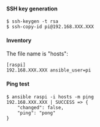 #### SSH key generation

```
$ ssh-keygen -t rsa
$ ssh-copy-id pi@192.168.XXX.XXX
```

#### Inventory

The file name is "hosts":
```
[raspi]
192.168.XXX.XXX ansible_user=pi
```

#### Ping test
```
$ ansible raspi -i hosts -m ping
192.168.XXX.XXX | SUCCESS => {
    "changed": false, 
    "ping": "pong"
}
```
